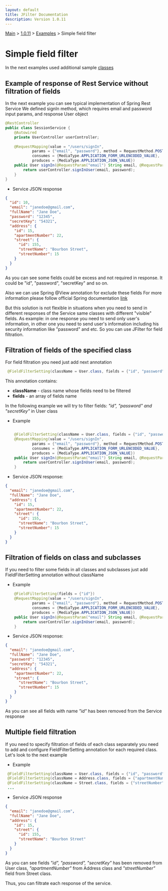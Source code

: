 ```yaml
---
layout: default
title: JFilter Documentation
description: Version 1.0.11
---
```


[Main](../../../index.MD) > [1.0.11](../../index.MD) >  [Examples](../index.MD) > Simple field filter

# Simple field filter
In the next examples used additional sample [classes](../example-classes/index.MD)

## Example of response of Rest Service without filtration of fields
In the next example you can see typical implementation of Spring Rest Service
We defined signIn method, which requires email and password input params, and response User object

```java
@RestController
public class SessionService {
    @Autowired
    private UserController userController;   
    
    @RequestMapping(value = "/users/signIn",
            params = {"email", "password"}, method = RequestMethod.POST,
            consumes = {MediaType.APPLICATION_FORM_URLENCODED_VALUE},
            produces = {MediaType.APPLICATION_JSON_VALUE})            
    public User signIn(@RequestParam("email") String email, @RequestParam("password") String password) {
        return userController.signInUser(email, password);
    }
}
```

* Service JSON response

```json
{
  "id": 10,
  "email": "janedoe@gmail.com", 
  "fullName": "Jane Doe",
  "password": "12345",
  "secretKey": "54321",
  "address": {
    "id": 15,
    "apartmentNumber": 22,
    "street": {
      "id": 155,
      "streetName": "Bourbon Street",
      "streetNumber": 15
    }
  }
}
```

As you can see some fields could be excess and not required in response. 
It could be "id", "password", "secretKey" and so on.

Also we can use Spring @View annotation for exclude these fields
For more information please follow official Spring documentation [link](https://docs.spring.io/spring-framework/docs/current/javadoc-api/org/springframework/web/servlet/View.html)

But this solution is not flexible in situations when you need to send in different responses of the Service same classes with different "visible" fields.
As example: in one response you need to send only user's information, in other one you need to send user's information including his security information like "password" and etc.
So you can use JFilter for field filtration. 


## Filtration of fields of the specified class
For field filtration you need just add next annotation

```java
 @FieldFilterSetting(className = User.class, fields = {"id", "password", "secretKey"})
```
This annotation contains:
  * **className** - class name whose fields need to be filtered
  * **fields** - an array of fields name

In the following example we will try to filter fields: *"id", "password" and "secretKey"* in User class

* Example

```java

    @FieldFilterSetting(className = User.class, fields = {"id", "password", "secretKey"})
    @RequestMapping(value = "/users/signIn",
            params = {"email", "password"}, method = RequestMethod.POST,
            consumes = {MediaType.APPLICATION_FORM_URLENCODED_VALUE},
            produces = {MediaType.APPLICATION_JSON_VALUE})            
    public User signIn(@RequestParam("email") String email, @RequestParam("password") String password) {
        return userController.signInUser(email, password);
    }

```

* Service JSON response:

```json
{ 
  "email": "janedoe@gmail.com", 
  "fullName": "Jane Doe",
  "address": {
    "id": 15,
    "apartmentNumber": 22,
    "street": {
      "id": 155,
      "streetName": "Bourbon Street",
      "streetNumber": 15
    }
  }
}
```

## Filtration of fields on class and subclasses
If you need to filter some fields in all classes and subclasses just add FieldFilterSetting annotation without className

* Example

```java
    @FieldFilterSetting(fields = {"id"})
    @RequestMapping(value = "/users/signIn",
            params = {"email", "password"}, method = RequestMethod.POST,
            consumes = {MediaType.APPLICATION_FORM_URLENCODED_VALUE},
            produces = {MediaType.APPLICATION_JSON_VALUE})            
    public User signIn(@RequestParam("email") String email, @RequestParam("password") String password) {
        return userController.signInUser(email, password);
    }    
```

* Service JSON response:

```json
{ 
  "email": "janedoe@gmail.com", 
  "fullName": "Jane Doe",
  "password": "12345",
  "secretKey": "54321",
  "address": {  
    "apartmentNumber": 22,
    "street": {    
      "streetName": "Bourbon Street",
      "streetNumber": 15
    }
  }
}
```

As you can see all fields with name *"id"* has been removed from the Service response

## Multiple field filtration
If you need to specify filtration of fields of each class separately you need to add and configure FieldFilterSetting annotation
for each required class. Let's look to the next example

* Example

```java
 @FieldFilterSetting(className = User.class, fields = {"id", "password", "secretKey"})
 @FieldFilterSetting(className = Address.class, fields = {"apartmentNumber"})
 @FieldFilterSetting(className = Street.class, fields = {"streetNumber"})
 ...
```

* Service JSON response

```json
{
  "email": "janedoe@gmail.com", 
  "fullName": "Jane Doe",
  "address": {
    "id": 15,
    "street": {
      "id": 155,
      "streetName": "Bourbon Street"
    }
  }
}
```

As you can see fields *"id", "password", "secretKey"* has been removed from User class, *"apartmentNumber"* from Address class 
and *"streetNumber"* field from Street class.

Thus, you can filtrate each response of the service.